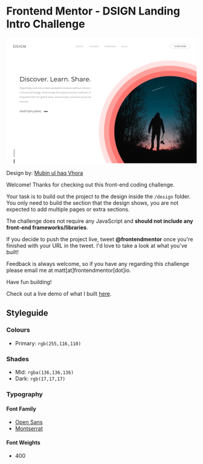 # Frontend Mentor - DSIGN Landing Intro Challenge

![Design by Mubin ul haq Vhora for the DSIGN Landing Intro Challenge](./design/dsign-header-intro.jpg)

Design by: [Mubin ul haq Vhora](http://mubinulhaq.com/)

Welcome! Thanks for checking out this front-end coding challenge. 

Your task is to build out the project to the design inside the `/design` folder. You only need to build 
the section that the design shows, you are not expected to add multiple pages or extra sections.

The challenge does not require any JavaScript and **should not include any front-end frameworks/libraries**.

If you decide to push the project live, tweet **@frontendmentor** once you're finished with your URL in the tweet. I'd love to take a look at what you've built!

Feedback is always welcome, so if you have any regarding this challenge please email me at matt[at]frontendmentor[dot]io.

Have fun building!

Check out a live demo of what I built [here](https://dromo77.github.io/DSIGN-landing-page/).

## Styleguide

### Colours
- Primary: `rgb(255,116,110)`

### Shades
- Mid: `rgba(136,136,136)`
- Dark: `rgb(17,17,17)`

### Typography
#### Font Family
- [Open Sans](https://fonts.google.com/specimen/Open+Sans)
- [Montserrat](https://fonts.google.com/specimen/Montserrat)

#### Font Weights
- 400
